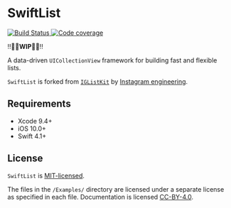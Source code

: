 # SwiftList

<p>
  <a href="https://travis-ci.com/zhubofei/SwiftList">
      <img src="https://travis-ci.com/zhubofei/SwiftList.svg?branch=master" alt="Build Status">
  </a>
  <a href="https://codecov.io/gh/zhubofei/SwiftList">
      <img src="https://codecov.io/gh/zhubofei/SwiftList/branch/master/graph/badge.svg" alt="Code coverage"/>
  </a>
</p>

‼️👷‍♀️**WIP**👷‍♂️‼️

A data-driven `UICollectionView` framework for building fast and flexible lists.

`SwiftList` is forked from [`IGListKit`](https://github.com/Instagram/IGListKit) by [Instagram engineering](https://engineering.instagram.com/).

## Requirements

- Xcode 9.4+
- iOS 10.0+
- Swift 4.1+

## License

`SwiftList` is [MIT-licensed](./LICENSE).

The files in the `/Examples/` directory are licensed under a separate license as specified in each file. Documentation is licensed [CC-BY-4.0](https://creativecommons.org/licenses/by/4.0/).
